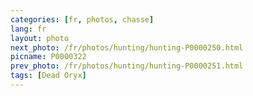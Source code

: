 ```yaml
---
categories: [fr, photos, chasse]
lang: fr
layout: photo
next_photo: /fr/photos/hunting/hunting-P0000250.html
picname: P0000322
prev_photo: /fr/photos/hunting/hunting-P0000251.html
tags: [Dead Oryx]
---
```


